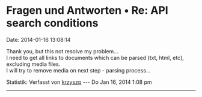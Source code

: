Fragen und Antworten • Re: API search conditions
================================================

Date: 2014-01-16 13:08:14

Thank you, but this not resolve my problem\...\
I need to get all links to documents which can be parsed (txt, html,
etc), excluding media files.\
I will try to remove media on next step - parsing process\...

Statistik: Verfasst von
[krzyszp](http://forum.yacy-websuche.de/memberlist.php?mode=viewprofile&u=9341)
--- Do Jan 16, 2014 1:08 pm

------------------------------------------------------------------------
